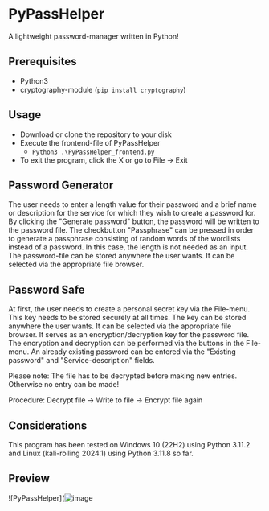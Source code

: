 # PyPassHelper
A lightweight password-manager written in Python!

## Prerequisites
* Python3
* cryptography-module (<code>pip install cryptography</code>)

## Usage
* Download or clone the repository to your disk
* Execute the frontend-file of PyPassHelper
  * <code>Python3 .\PyPassHelper_frontend.py</code>
* To exit the program, click the X or go to File -> Exit

## Password Generator
The user needs to enter a length value for their password and a brief name or description for the service for which they wish to create a password for. By clicking the "Generate password" button, the password will be written to the password file. The checkbutton "Passphrase" can be pressed in order to generate a passphrase consisting of random words of the wordlists instead of a password. In this case, the length is not needed as an input. The password-file can be stored anywhere the user wants. It can be selected via the appropriate file browser.

## Password Safe
At first, the user needs to create a personal secret key via the File-menu. This key needs to be stored securely at all times. The key can be stored anywhere the user wants. It can be selected via the appropriate file browser. It serves as an encryption/decryption key for the password file. The encryption and decryption can be performed via the buttons in the File-menu. An already existing password can be entered via the "Existing password" and "Service-description" fields.

Please note: The file has to be decrypted before making new entries. Otherwise no entry can be made!

Procedure: Decrypt file -> Write to file -> Encrypt file again

## Considerations
This program has been tested on Windows 10 (22H2) using Python 3.11.2 and Linux (kali-rolling 2024.1) using Python 3.11.8 so far.

## Preview
![PyPassHelper](![image](https://github.com/user-attachments/assets/ab5bd79f-61d7-4e18-aa3c-24d0db402035)
